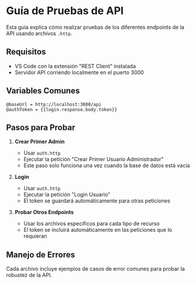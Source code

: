 # Guía de Pruebas de API

Esta guía explica cómo realizar pruebas de los diferentes endpoints de la API usando archivos `.http`.

## Requisitos
- VS Code con la extensión "REST Client" instalada
- Servidor API corriendo localmente en el puerto 3000

## Variables Comunes
```http
@baseUrl = http://localhost:3000/api
@authToken = {{login.response.body.token}}
```

## Pasos para Probar

1. **Crear Primer Admin**
   - Usar `auth.http`
   - Ejecutar la petición "Crear Primer Usuario Administrador"
   - Este paso solo funciona una vez cuando la base de datos está vacía

2. **Login**
   - Usar `auth.http`
   - Ejecutar la petición "Login Usuario"
   - El token se guardará automáticamente para otras peticiones

3. **Probar Otros Endpoints**
   - Usar los archivos específicos para cada tipo de recurso
   - El token se incluirá automáticamente en las peticiones que lo requieran

## Manejo de Errores
Cada archivo incluye ejemplos de casos de error comunes para probar la robustez de la API.